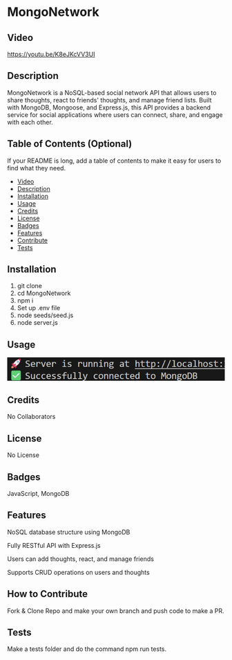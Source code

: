 # MongoNetwork

## Video

https://youtu.be/K8eJKcVV3UI

## Description

MongoNetwork is a NoSQL-based social network API that allows users to share thoughts, react to friends' thoughts, and manage friend lists. Built with MongoDB, Mongoose, and Express.js, this API provides a backend service for social applications where users can connect, share, and engage with each other.

## Table of Contents (Optional)

If your README is long, add a table of contents to make it easy for users to find what they need.

- [Video](#video)
- [Description](#description)
- [Installation](#installation)
- [Usage](#usage)
- [Credits](#credits)
- [License](#license)
- [Badges](#badges)
- [Features](#features)
- [Contribute](#how-to-contribute)
- [Tests](#tests)

## Installation

1. git clone
2. cd MongoNetwork
3. npm i
4. Set up .env file
5. node seeds/seed.js
6. node server.js

## Usage

![alt text](image.png)

## Credits

No Collaborators

## License

No License

## Badges

JavaScript, MongoDB

## Features

NoSQL database structure using MongoDB

Fully RESTful API with Express.js

Users can add thoughts, react, and manage friends

Supports CRUD operations on users and thoughts

## How to Contribute

Fork & Clone Repo and make your own branch and push code to make a PR.

## Tests

Make a tests folder and do the command npm run tests.
